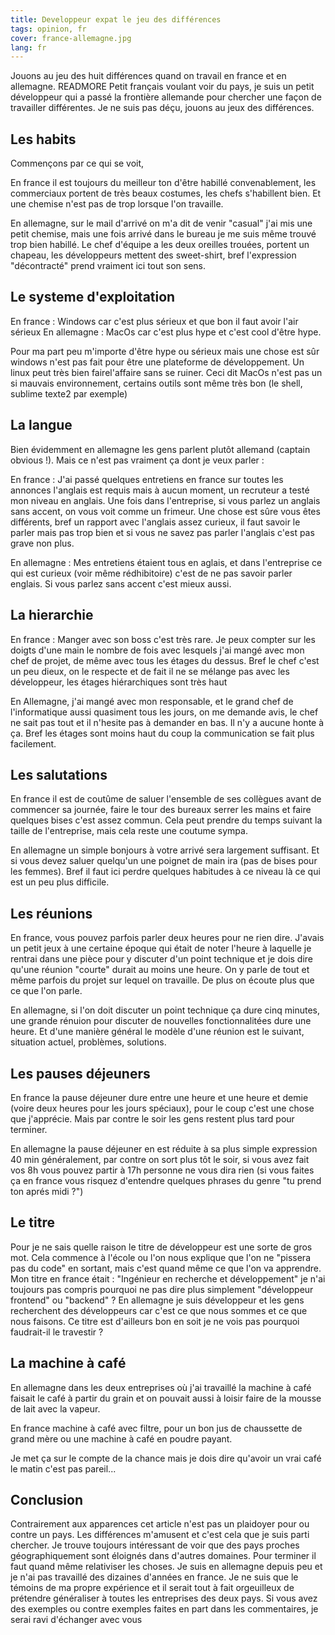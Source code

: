 ```yaml
---
title: Developpeur expat le jeu des différences
tags: opinion, fr
cover: france-allemagne.jpg
lang: fr
---
```


Jouons au jeu des huit différences quand on travail en france et en allemagne.
READMORE
Petit français voulant voir du pays, je suis un petit développeur qui a passé la frontière allemande pour chercher une façon de travailler différentes. Je ne suis pas déçu, jouons au jeux des différences. 
## Les habits
Commençons par ce qui se voit,

En france il est toujours du meilleur ton d'être habillé convenablement, les commerciaux portent de très beaux costumes, les chefs s'habillent bien. Et une chemise n'est pas de trop lorsque l'on travaille. 

En allemagne, sur le mail d'arrivé on m'a dit de venir "casual" j'ai mis une petit chemise, mais une fois arrivé dans le bureau je me suis même trouvé trop bien habillé. Le chef d'équipe a les deux oreilles trouées, portent un chapeau, les développeurs mettent des sweet-shirt, bref l'expression "décontracté" prend vraiment ici tout son sens.

## Le systeme d'exploitation
En france : Windows car c'est plus sérieux et que bon il faut avoir l'air sérieux
En allemagne : MacOs car c'est plus hype et c'est cool d'être hype. 

Pour ma part peu m'importe d'être hype ou sérieux mais une chose est sûr windows n'est pas fait pour être une plateforme de développement. Un linux peut très bien fairel'affaire sans se ruiner. Ceci dit MacOs n'est pas un si mauvais environnement, certains outils sont même très bon (le shell, sublime texte2 par exemple) 

## La langue
Bien évidemment en allemagne les gens parlent plutôt allemand (captain obvious !). Mais ce n'est pas vraiment ça dont je veux parler :

En france : J'ai passé quelques entretiens en france sur toutes les annonces l'anglais est requis mais à aucun moment, un recruteur a testé mon niveau en anglais. Une fois dans l'entreprise, si vous parlez un anglais sans accent, on vous voit comme un frimeur. Une chose est sûre vous êtes différents, bref un rapport avec l'anglais assez curieux, il faut savoir le parler mais pas trop bien et si vous ne savez pas parler l'anglais c'est pas grave non plus. 

En allemagne : Mes entretiens étaient tous en aglais, et dans l'entreprise ce qui est curieux (voir même rédhibitoire) c'est de ne pas savoir parler englais. Si vous parlez sans accent c'est mieux aussi.

## La hierarchie
En france : Manger avec son boss c'est très rare. Je peux compter sur les doigts d'une main le nombre de fois avec lesquels j'ai mangé avec mon chef de projet, de même avec tous les étages du dessus. Bref le chef c'est un peu dieux, on le respecte et de fait il ne se mélange pas avec les développeur, les étages hiérarchiques sont très  haut

En Allemagne, j'ai mangé avec mon responsable, et le grand chef de l'informatique aussi quasiment tous les jours, on me demande avis, le chef ne sait pas tout et il n'hesite pas à demander en bas. Il n'y a aucune honte à ça. Bref les étages sont moins haut du coup la communication se fait plus facilement.

## Les salutations 
En france il est de coutûme de saluer l'ensemble de ses collègues avant de commencer sa journée, faire le tour des bureaux serrer les mains et faire quelques bises c'est assez commun. Cela peut prendre du temps suivant la taille de l'entreprise, mais cela reste une coutume sympa.

En allemagne un simple bonjours à votre arrivé sera largement suffisant. Et si vous devez saluer quelqu'un une poignet de main ira (pas de bises pour les femmes). Bref il faut ici perdre quelques habitudes à ce niveau là ce qui est un peu plus difficile.

## Les réunions
En france, vous pouvez parfois parler deux heures pour ne rien dire. J'avais un petit jeux à une certaine époque qui était de noter l'heure à laquelle je rentrai dans une pièce pour y discuter d'un point technique et je dois dire qu'une réunion "courte" durait au moins une heure. On y parle de tout et même parfois du projet sur lequel on travaille. De plus on écoute plus que ce que l'on parle.

En allemagne, si l'on doit discuter un point technique ça dure cinq minutes, une grande rénuion pour discuter de nouvelles fonctionnalitées dure une heure. Et d'une manière général le modèle d'une réunion est le suivant, situation actuel, problèmes, solutions.

## Les pauses déjeuners
En france la pause déjeuner dure entre une heure et une heure et demie (voire deux heures pour les jours spéciaux), pour le coup c'est une chose que j'apprécie. Mais par contre le soir les gens restent plus tard pour terminer.

En allemagne la pause déjeuner en est réduite à sa plus simple expression 40 min généralement, par contre on sort plus tôt le soir, si vous avez fait vos 8h vous pouvez partir à 17h personne ne vous dira rien (si vous faites ça en france vous risquez d'entendre quelques phrases du genre "tu prend ton aprés midi ?") 

## Le titre
Pour je ne sais quelle raison le titre de développeur est une sorte de gros mot. Cela commence à l'école ou l'on nous explique que l'on ne "pissera pas du code" en sortant,  mais c'est quand même ce que l'on va apprendre. Mon titre en france était : "Ingénieur en recherche et développement" je n'ai toujours pas compris pourquoi ne pas dire plus simplement "développeur frontend" ou "backend" ? En allemagne je suis développeur et les gens recherchent des développeurs car c'est ce que nous sommes et ce que nous faisons. Ce titre est d'ailleurs bon en soit je ne vois pas pourquoi faudrait-il le travestir ?

## La machine à café 
En allemagne dans les deux entreprises où j'ai travaillé la machine à café faisait le café à partir du grain et on pouvait aussi à loisir faire de la mousse de lait avec la vapeur. 

En france machine à café avec filtre, pour un bon jus de chaussette de grand mère ou une machine à café en poudre payant. 

Je met ça sur le compte de la chance mais je dois dire qu'avoir un vrai café le matin c'est pas pareil...

## Conclusion
Contrairement aux apparences cet article n'est pas un plaidoyer pour ou contre un pays. Les différences m'amusent et c'est cela que je suis parti chercher. Je trouve toujours intéressant de voir que des pays proches géographiquement sont éloignés dans d'autres domaines. Pour terminer il faut quand même relativiser les choses. Je suis en allemagne depuis peu et je n'ai pas travaillé des dizaines d'années en france. Je ne suis que le témoins de ma propre expérience et il serait tout à fait orgeuilleux de prétendre généraliser à toutes les entreprises des deux pays. Si vous avez des exemples ou contre exemples faites en part dans les commentaires, je serai ravi d'échanger avec vous
